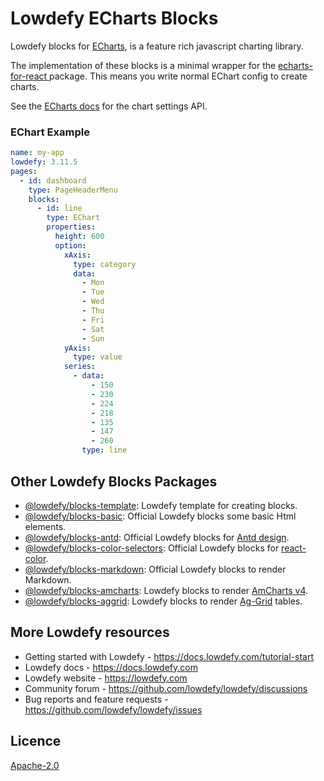 # Lowdefy ECharts Blocks

Lowdefy blocks for [ECharts](https://echarts.apache.org/), is a feature rich javascript charting library.

The implementation of these blocks is a minimal wrapper for the [echarts-for-react
](https://www.npmjs.com/package/echarts-for-react) package. This means you write normal EChart config to create charts.

See the [ECharts docs](https://echarts.apache.org/en/api.html#echarts) for the chart settings API.

### EChart Example

```yaml
name: my-app
lowdefy: 3.11.5
pages:
  - id: dashboard
    type: PageHeaderMenu
    blocks:
      - id: line
        type: EChart
        properties:
          height: 600
          option:
            xAxis:
              type: category
              data:
                - Mon
                - Tue
                - Wed
                - Thu
                - Fri
                - Sat
                - Sun
            yAxis:
              type: value
            series:
              - data:
                  - 150
                  - 230
                  - 224
                  - 218
                  - 135
                  - 147
                  - 260
                type: line
```

## Other Lowdefy Blocks Packages

- [@lowdefy/blocks-template](https://github.com/lowdefy/blocks-template): Lowdefy template for creating blocks.
- [@lowdefy/blocks-basic](https://github.com/lowdefy/lowdefy/tree/main/packages/blocks/blocksBasic): Official Lowdefy blocks some basic Html elements.
- [@lowdefy/blocks-antd](https://github.com/lowdefy/lowdefy/tree/main/packages/blocks/blocksAntd): Official Lowdefy blocks for [Antd design](https://ant.design/).
- [@lowdefy/blocks-color-selectors](https://github.com/lowdefy/lowdefy/tree/main/packages/blocks/blocksColorSelectorsd): Official Lowdefy blocks for [react-color](https://casesandberg.github.io/react-color/).
- [@lowdefy/blocks-markdown](https://github.com/lowdefy/lowdefy/tree/main/packages/blocks/blocksMarkdown): Official Lowdefy blocks to render Markdown.
- [@lowdefy/blocks-amcharts](https://github.com/lowdefy/blocks-amcharts): Lowdefy blocks to render [AmCharts v4](https://www.amcharts.com/).
- [@lowdefy/blocks-aggrid](https://github.com/lowdefy/blocks-aggrid): Lowdefy blocks to render [Ag-Grid](https://www.ag-grid.com/) tables.

## More Lowdefy resources

- Getting started with Lowdefy - https://docs.lowdefy.com/tutorial-start
- Lowdefy docs - https://docs.lowdefy.com
- Lowdefy website - https://lowdefy.com
- Community forum - https://github.com/lowdefy/lowdefy/discussions
- Bug reports and feature requests - https://github.com/lowdefy/lowdefy/issues

## Licence

[Apache-2.0](https://github.com/lowdefy/lowdefy/blob/main/LICENSE)
